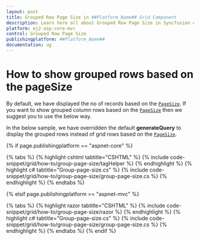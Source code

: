 ```yaml
---
layout: post
title: Grouped Row Page Size in ##Platform_Name## Grid Component
description: Learn here all about Grouped Row Page Size in Syncfusion ##Platform_Name## Grid component of Syncfusion Essential JS 2 and more.
platform: ej2-asp-core-mvc
control: Grouped Row Page Size
publishingplatform: ##Platform_Name##
documentation: ug
---
```



# How to show grouped rows based on the pageSize

By default, we have displayed the no of records based on the [`PageSize`](https://help.syncfusion.com/cr/aspnetcore-js2/Syncfusion.EJ2.Grids.GridPageSettings.html#Syncfusion_EJ2_Grids_GridPageSettings_PageSize). If you want to show grouped column rows based on the [`PageSize`](https://help.syncfusion.com/cr/aspnetcore-js2/Syncfusion.EJ2.Grids.GridPageSettings.html#Syncfusion_EJ2_Grids_GridPageSettings_PageSize) then we suggest you to use the below way.

In the below sample, we have overridden the default **generateQuery** to display the grouped rows instead of grid rows based on the [`PageSize`](https://help.syncfusion.com/cr/aspnetcore-js2/Syncfusion.EJ2.Grids.GridPageSettings.html#Syncfusion_EJ2_Grids_GridPageSettings_PageSize).

{% if page.publishingplatform == "aspnet-core" %}

{% tabs %}
{% highlight cshtml tabtitle="CSHTML" %}
{% include code-snippet/grid/how-to/group-page-size/tagHelper %}
{% endhighlight %}
{% highlight c# tabtitle="Group-page-size.cs" %}
{% include code-snippet/grid/how-to/group-page-size/group-page-size.cs %}
{% endhighlight %}
{% endtabs %}

{% elsif page.publishingplatform == "aspnet-mvc" %}

{% tabs %}
{% highlight razor tabtitle="CSHTML" %}
{% include code-snippet/grid/how-to/group-page-size/razor %}
{% endhighlight %}
{% highlight c# tabtitle="Group-page-size.cs" %}
{% include code-snippet/grid/how-to/group-page-size/group-page-size.cs %}
{% endhighlight %}
{% endtabs %}
{% endif %}

